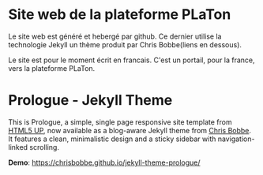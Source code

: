 # Site web de la plateforme PLaTon

Le site web est généré et hebergé par github. Ce dernier utilise la technologie Jekyll un thème produit par Chris Bobbe(liens en dessous).

Le site est pour le moment écrit en francais. C'est un portail, pour la france, vers la plateforme PLaTon. 

# Prologue - Jekyll Theme

This is Prologue, a simple, single page responsive site template from [HTML5 UP](https://html5up.net/prologue), now available as a blog-aware Jekyll theme from [Chris Bobbe](https://chrisbobbe.github.io). It features a clean, minimalistic design and a sticky sidebar with navigation-linked scrolling.

**Demo**: https://chrisbobbe.github.io/jekyll-theme-prologue/
